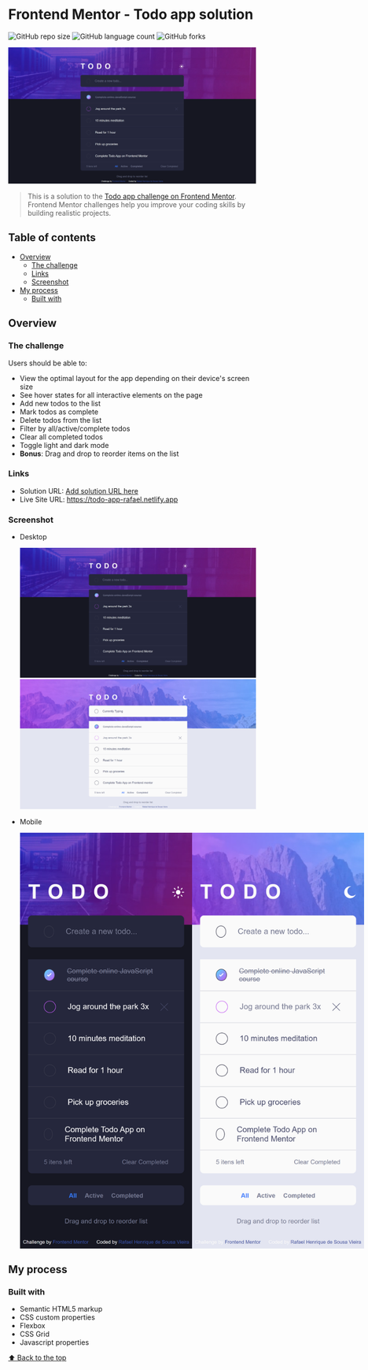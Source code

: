 # Frontend Mentor - Todo app solution

![GitHub repo size](https://img.shields.io/github/repo-size/RafaelHDSV/Todo-app?style=for-the-badge)
![GitHub language count](https://img.shields.io/github/languages/count/RafaelHDSV/Todo-app?style=for-the-badge)
![GitHub forks](https://img.shields.io/github/forks/RafaelHDSV/Todo-app?style=for-the-badge)

<img src="images/desktop.png" alt="desktop.png">

> This is a solution to the [Todo app challenge on Frontend Mentor](https://www.frontendmentor.io/challenges/todo-app-Su1_KokOW). Frontend Mentor challenges help you improve your coding skills by building realistic projects. 

## Table of contents

- [Overview](#overview)
  - [The challenge](#the-challenge)
  - [Links](#links)
  - [Screenshot](#screenshot)
- [My process](#my-process)
  - [Built with](#built-with)

## Overview

### The challenge

Users should be able to:

- View the optimal layout for the app depending on their device's screen size
- See hover states for all interactive elements on the page
- Add new todos to the list
- Mark todos as complete
- Delete todos from the list
- Filter by all/active/complete todos
- Clear all completed todos
- Toggle light and dark mode
- **Bonus**: Drag and drop to reorder items on the list

### Links

- Solution URL: [Add solution URL here](https://your-solution-url.com)
- Live Site URL: https://todo-app-rafael.netlify.app

### Screenshot

  - Desktop
  
    ![](images/desktop.png)
    ![](images/desktop_2.png)
    
  - Mobile
    
    <div style="display: flex">
      <img src="images/mobile.png" width="350rem">
      <img src="images/mobile_2.png" width="350rem">
    </div>

## My process

### Built with

- Semantic HTML5 markup
- CSS custom properties
- Flexbox
- CSS Grid
- Javascript properties

[⬆ Back to the top](#frontend-mentor-todo-app-solution)<br>

